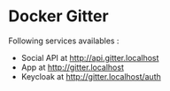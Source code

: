 # Docker Gitter

Following services availables :

* Social API at http://api.gitter.localhost
* App at http://gitter.localhost
* Keycloak at http://gitter.localhost/auth
